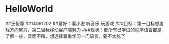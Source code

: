 # HelloWorld
##王恒尊
##14081202
##爱好：看小说 听音乐  玩游戏
###目标：第一目标想游戏方向努力，第二目标移动客户端努力
###现状：都所有已学过的程序语言都是了解一些，泛而不精，想选择着重学习一门语言，要不太乱了

